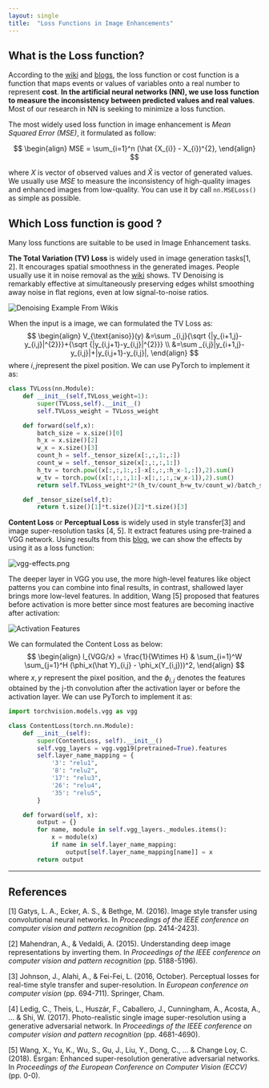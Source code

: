 ```yaml
---
layout: single
title:  "Loss Functions in Image Enhancements"
---
```


## What is the Loss function?

According to the [wiki](<https://en.wikipedia.org/wiki/Loss_function>) and [blogs](<https://isaacchanghau.github.io/post/loss_functions/>), the loss function or cost function is a function that maps events or values of variables onto a real number to represent **cost**. **In the artificial neural networks (NN), we use loss function to measure the inconsistency between predicted values and real values**. Most of our research in NN is seeking to minimize a loss function.

The most widely used loss function in image enhancement is *Mean Squared Error (MSE)*, it formulated as follow:

$$
\begin{align}
MSE = \sum_{i=1}^n (\hat {X_{i}} - X_{i})^{2},
\end{align}
$$

where $X$ is vector of observed values and $\hat X$ is vector of generated values. We usually use *MSE* to measure the inconsistency of high-quality images and enhanced images from low-quality.  You can use it by call `nn.MSELoss()` as simple as possible.

## Which Loss function is good ?

Many loss functions are suitable to be used in Image Enhancement tasks.

**The Total Variation (TV) Loss** is widely used in image generation tasks[1, 2]. It encourages spatial smoothness in the generated images. People usually use it in noise removal as the [wiki](<https://en.wikipedia.org/wiki/Total_variation_denoising#cite_note-strong-2>) shows. TV Denoising is remarkably effective at simultaneously preserving edges whilst smoothing away noise in flat regions, even at low signal-to-noise ratios.

![Denoising Example From Wikis](https://upload.wikimedia.org/wikipedia/en/e/e8/ROF_Denoising_Example.png)

When the input is a image, we can formulated the TV Loss as:
$$
\begin{align}
V_{\text{aniso}}(y) &=\sum _{i,j}{\sqrt {|y_{i+1,j}-y_{i,j}|^{2}}}+{\sqrt {|y_{i,j+1}-y_{i,j}|^{2}}} \\
&=\sum _{i,j}|y_{i+1,j}-y_{i,j}|+|y_{i,j+1}-y_{i,j}|,
\end{align}
$$
where $i, j​$ represent the pixel position. We can use PyTorch to implement it as:

```python
class TVLoss(nn.Module):
    def __init__(self,TVLoss_weight=1):
        super(TVLoss,self).__init__()
        self.TVLoss_weight = TVLoss_weight

    def forward(self,x):
        batch_size = x.size()[0]
        h_x = x.size()[2]
        w_x = x.size()[3]
        count_h = self._tensor_size(x[:,:,1:,:])
        count_w = self._tensor_size(x[:,:,:,1:])
        h_tv = torch.pow((x[:,:,1:,:]-x[:,:,:h_x-1,:]),2).sum()
        w_tv = torch.pow((x[:,:,:,1:]-x[:,:,:,:w_x-1]),2).sum()
        return self.TVLoss_weight*2*(h_tv/count_h+w_tv/count_w)/batch_size

    def _tensor_size(self,t):
        return t.size()[1]*t.size()[2]*t.size()[3]
```



**Content Loss** or **Perceptual Loss** is widely used in style transfer[3] and image super-resolution tasks [4, 5]. It extract features using pre-trained a VGG network. Using results from this [blog](<https://medium.com/lets-enhance-stories/content-and-style-loss-using-vgg-network-e810a7afe5fc>), we can show the effects by using it as a loss function:

![vgg-effects.png](https://i.loli.net/2019/04/14/5cb2ba7cd0f2a.png)

The deeper layer in VGG you use, the more high-level features like object patterns you can combine into final results, in contrast, shallowed layer brings more low-level features. In addition, Wang [5] proposed that features before activation is more better since most features are becoming inactive after activation:

![Activation Features](https://i.loli.net/2019/04/14/5cb2bcf95d121.png)

We can formulated the Content Loss as below:
$$
\begin{align}
l_{VGG/x} =
	\frac{1}{W\times H} & \sum_{i=1}^W \sum_{j=1}^H (\phi_x(\hat Y)_{i,j} - \phi_x(Y_{i,j}))^2,	
\end{align}
$$
where $x, y$ represent the pixel position, and the $\phi_{i, j}$ denotes the features obtained by the j-th convolution after the activation layer or before the activation layer. We can use PyTorch to implement it as:

```python
import torchvision.models.vgg as vgg

class ContentLoss(torch.nn.Module):
    def __init__(self):
        super(ContentLoss, self).__init__()
        self.vgg_layers = vgg.vgg19(pretrained=True).features
        self.layer_name_mapping = {
            '3': "relu1",
            '8': "relu2",
            '17': "relu3",
            '26': "relu4",
            '35': "relu5",
        }

    def forward(self, x):
        output = {}
        for name, module in self.vgg_layers._modules.items():
            x = module(x)
            if name in self.layer_name_mapping:
                output[self.layer_name_mapping[name]] = x
        return output
```

------



## References

[1] Gatys, L. A., Ecker, A. S., & Bethge, M. (2016). Image style transfer using convolutional neural networks. In *Proceedings of the IEEE conference on computer vision and pattern recognition* (pp. 2414-2423).

[2] Mahendran, A., & Vedaldi, A. (2015). Understanding deep image representations by inverting them. In *Proceedings of the IEEE conference on computer vision and pattern recognition* (pp. 5188-5196).

[3] Johnson, J., Alahi, A., & Fei-Fei, L. (2016, October). Perceptual losses for real-time style transfer and super-resolution. In *European conference on computer vision* (pp. 694-711). Springer, Cham.

[4] Ledig, C., Theis, L., Huszár, F., Caballero, J., Cunningham, A., Acosta, A., ... & Shi, W. (2017). Photo-realistic single image super-resolution using a generative adversarial network. In *Proceedings of the IEEE conference on computer vision and pattern recognition* (pp. 4681-4690).

[5] Wang, X., Yu, K., Wu, S., Gu, J., Liu, Y., Dong, C., ... & Change Loy, C. (2018). Esrgan: Enhanced super-resolution generative adversarial networks. In *Proceedings of the European Conference on Computer Vision (ECCV)* (pp. 0-0).